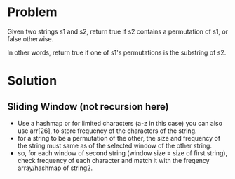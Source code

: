 # Problem
Given two strings s1 and s2, return true if s2 contains a permutation of s1, or false otherwise.

In other words, return true if one of s1's permutations is the substring of s2.

# Solution
## Sliding Window (not recursion here)

- Use a hashmap or for limited characters (a-z in this case) you can also use arr[26], to store frequency of the characters of the string.
- for a string to be a permutation of the other, the size and frequency of the string must same as of the selected window of the other string.
- so, for each window of second string (window size = size of first string), check frequency of each character and match it with the freqency array/hashmap of string2.

